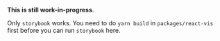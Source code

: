 **This is still work-in-progress**.

Only `storybook` works.
You need to do `yarn build` in `packages/react-vis` first before you can run `storybook` here.